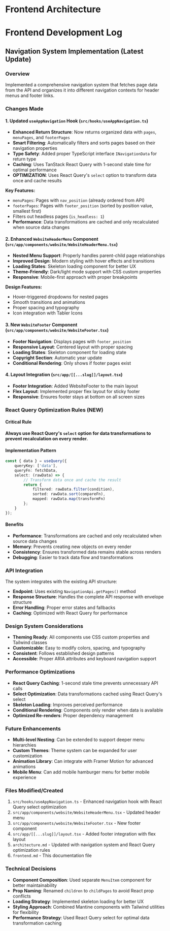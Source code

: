 # Frontend Architecture

# Frontend Development Log

## Navigation System Implementation (Latest Update)

### Overview
Implemented a comprehensive navigation system that fetches page data from the API and organizes it into different navigation contexts for header menus and footer links.

### Changes Made

#### 1. Updated `useAppNavigation` Hook (`src/hooks/useAppNavigation.ts`)
- **Enhanced Return Structure**: Now returns organized data with `pages`, `menuPages`, and `footerPages`
- **Smart Filtering**: Automatically filters and sorts pages based on their navigation properties
- **Type Safety**: Added proper TypeScript interface `INavigationData` for return type
- **Caching**: Uses TanStack React Query with 1-second stale time for optimal performance
- **OPTIMIZATION**: Uses React Query's `select` option to transform data once and cache results

**Key Features:**
- `menuPages`: Pages with `nav_position` (already ordered from API)
- `footerPages`: Pages with `footer_position` (sorted by position value, smallest first)
- Filters out headless pages (`is_headless: 1`)
- **Performance**: Data transformations are cached and only recalculated when source data changes

#### 2. Enhanced `WebsiteHeaderMenu` Component (`src/app/components/website/WebsiteHeaderMenu.tsx`)
- **Nested Menu Support**: Properly handles parent-child page relationships
- **Improved Design**: Modern styling with hover effects and transitions
- **Loading States**: Skeleton loading component for better UX
- **Theme-Friendly**: Dark/light mode support with CSS custom properties
- **Responsive**: Mobile-first approach with proper breakpoints

**Design Features:**
- Hover-triggered dropdowns for nested pages
- Smooth transitions and animations
- Proper spacing and typography
- Icon integration with Tabler Icons

#### 3. New `WebsiteFooter` Component (`src/app/components/website/WebsiteFooter.tsx`)
- **Footer Navigation**: Displays pages with `footer_position`
- **Responsive Layout**: Centered layout with proper spacing
- **Loading States**: Skeleton component for loading state
- **Copyright Section**: Automatic year update
- **Conditional Rendering**: Only shows if footer pages exist

#### 4. Layout Integration (`src/app/[[...slug]]/layout.tsx`)
- **Footer Integration**: Added WebsiteFooter to the main layout
- **Flex Layout**: Implemented proper flex layout for sticky footer
- **Responsive**: Ensures footer stays at bottom on all screen sizes

### React Query Optimization Rules (NEW)

#### Critical Rule
**Always use React Query's `select` option for data transformations to prevent recalculation on every render.**

#### Implementation Pattern
```typescript
const { data } = useQuery({
    queryKey: ['data'],
    queryFn: fetchData,
    select: (rawData) => {
        // Transform data once and cache the result
        return {
            filtered: rawData.filter(condition),
            sorted: rawData.sort(compareFn),
            mapped: rawData.map(transformFn)
        };
    }
});
```

#### Benefits
- **Performance**: Transformations are cached and only recalculated when source data changes
- **Memory**: Prevents creating new objects on every render
- **Consistency**: Ensures transformed data remains stable across renders
- **Debugging**: Easier to track data flow and transformations

### API Integration
The system integrates with the existing API structure:
- **Endpoint**: Uses existing `NavigationApi.getPages()` method
- **Response Structure**: Handles the complete API response with envelope structure
- **Error Handling**: Proper error states and fallbacks
- **Caching**: Optimized with React Query for performance

### Design System Considerations
- **Theming Ready**: All components use CSS custom properties and Tailwind classes
- **Customizable**: Easy to modify colors, spacing, and typography
- **Consistent**: Follows established design patterns
- **Accessible**: Proper ARIA attributes and keyboard navigation support

### Performance Optimizations
- **React Query Caching**: 1-second stale time prevents unnecessary API calls
- **Select Optimization**: Data transformations cached using React Query's select
- **Skeleton Loading**: Improves perceived performance
- **Conditional Rendering**: Components only render when data is available
- **Optimized Re-renders**: Proper dependency management

### Future Enhancements
- **Multi-level Nesting**: Can be extended to support deeper menu hierarchies
- **Custom Themes**: Theme system can be expanded for user customization
- **Animation Library**: Can integrate with Framer Motion for advanced animations
- **Mobile Menu**: Can add mobile hamburger menu for better mobile experience

### Files Modified/Created
1. `src/hooks/useAppNavigation.ts` - Enhanced navigation hook with React Query select optimization
2. `src/app/components/website/WebsiteHeaderMenu.tsx` - Updated header menu
3. `src/app/components/website/WebsiteFooter.tsx` - New footer component
4. `src/app/[[...slug]]/layout.tsx` - Added footer integration with flex layout
5. `architecture.md` - Updated with navigation system and React Query optimization rules
6. `frontend.md` - This documentation file

### Technical Decisions
- **Component Composition**: Used separate `MenuItem` component for better maintainability
- **Prop Naming**: Renamed `children` to `childPages` to avoid React prop conflicts
- **Loading Strategy**: Implemented skeleton loading for better UX
- **Styling Approach**: Combined Mantine components with Tailwind utilities for flexibility
- **Performance Strategy**: Used React Query select for optimal data transformation caching